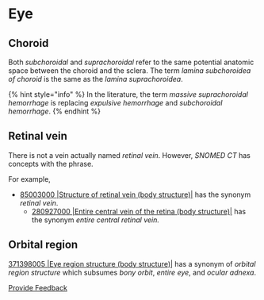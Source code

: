 # Eye

## Choroid

Both _subchoroidal_ and _suprachoroidal_ refer to the same potential anatomic space between the choroid and the sclera. The term _lamina subchoroidea of choroid_ is the same as the _lamina suprachoroidea_.

{% hint style="info" %}
In the literature, the term _massive suprachoroidal hemorrhage_ is replacing _expulsive hemorrhage_ and _subchoroidal hemorrhage_.
{% endhint %}

## Retinal vein

There is not a vein actually named _retinal vein_. However, _SNOMED CT_ has concepts with the phrase.

For example,

* [85003000 |Structure of retinal vein (body structure)|](http://snomed.info/id/85003000) has the synonym _retinal vein_.
  * [280927000 |Entire central vein of the retina (body structure)|](http://snomed.info/id/280927000) has the synonym _entire central retinal vein._

## Orbital region

[371398005 |Eye region structure (body structure)|](http://snomed.info/id/371398005) has a synonym of _orbital region structure_ which subsumes _bony orbit_, _entire_ _eye_, and _ocular adnexa_.






<a href="https://docs.google.com/forms/d/e/1FAIpQLScTmbZIf0UEQwYDkY27EEWBkaiYkHSbR0_9DmFrMLXoQLyL7Q/viewform?usp=pp_url&entry.1767247133=SCT+Editorial+Guide&entry.670899847=Eye" class="button primary">Provide Feedback</a>

